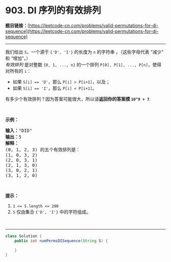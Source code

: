 # 903. DI 序列的有效排列

**题目链接：**[https://leetcode-cn.com/problems/valid-permutations-for-di-sequence](https://leetcode-cn.com/problems/valid-permutations-for-di-sequence)

---

<div class="content__1Y2H">
 <div class="notranslate">
  <p>我们给出 <code>S</code>，一个源于&nbsp;<code>{'D', 'I'}</code>&nbsp;的长度为 <code>n</code>&nbsp;的字符串 。（这些字母代表 “减少” 和 “增加”。）<br> <em>有效排列</em>&nbsp;是对整数 <code>{0, 1, ..., n}</code>&nbsp;的一个排列&nbsp;<code>P[0], P[1], ..., P[n]</code>，使得对所有的&nbsp;<code>i</code>：</p> 
  <ul> 
   <li>如果 <code>S[i] == 'D'</code>，那么&nbsp;<code>P[i] &gt; P[i+1]</code>，以及；</li> 
   <li>如果 <code>S[i] == 'I'</code>，那么 <code>P[i] &lt; P[i+1]</code>。</li> 
  </ul> 
  <p>有多少个有效排列？因为答案可能很大，所以请<strong>返回你的答案模</strong><strong> <code>10^9 + 7</code></strong>.</p> 
  <p>&nbsp;</p> 
  <p><strong>示例：</strong></p> 
  <pre class="language-text"><strong>输入：</strong>"DID"
<strong>输出：</strong>5
<strong>解释：</strong>
(0, 1, 2, 3) 的五个有效排列是：
(1, 0, 3, 2)
(2, 0, 3, 1)
(2, 1, 3, 0)
(3, 0, 2, 1)
(3, 1, 2, 0)
</pre> 
  <p>&nbsp;</p> 
  <p><strong>提示：</strong></p> 
  <ol> 
   <li><code>1 &lt;= S.length &lt;= 200</code></li> 
   <li><code>S</code> 仅由集合 <code>{'D', 'I'}</code>&nbsp;中的字符组成。</li> 
  </ol> 
  <p>&nbsp;</p> 
 </div>
</div>

---

```java
class Solution {
    public int numPermsDISequence(String S) {
        
    }
}
```